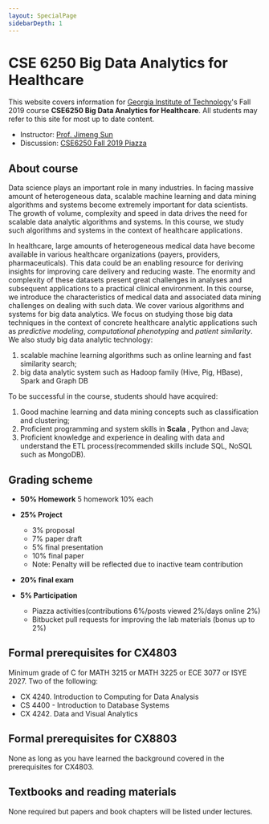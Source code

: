 ```yaml
---
layout: SpecialPage
sidebarDepth: 1
---
```

# CSE 6250 Big Data Analytics for Healthcare

<div class="main-explain-area jumbotron">

This website covers information for [Georgia Institute of Technology](//www.gatech.edu)'s Fall 2019 course **CSE6250 Big Data Analytics for Healthcare**.  All students may refer to this site for most up to date content.

+ Instructor: [Prof. Jimeng Sun](//sunlab.org)
+ Discussion: [CSE6250 Fall 2019 Piazza](http://piazza.com/gatech/fall2019/cse6250)

</div>

## About course

Data science plays an important role in many industries. In facing massive amount of heterogeneous data, scalable machine learning and data mining algorithms and systems become extremely important for data scientists. The growth of volume, complexity and speed in data drives the need for scalable data analytic algorithms and systems. In this course, we study such algorithms and systems in the context of healthcare applications.

In healthcare, large amounts of heterogeneous medical data have become available in various healthcare organizations (payers, providers, pharmaceuticals). This data could be an enabling resource for deriving insights for improving care delivery and reducing waste. The enormity and complexity of these datasets present great challenges in analyses and subsequent applications to a practical clinical environment. In this course, we  introduce the characteristics of medical data and associated data mining challenges on dealing with such data. We cover various algorithms and systems for big data analytics. We focus on studying those big data techniques in the context of concrete healthcare analytic applications such as _predictive modeling_, _computational phenotyping_ and _patient similarity_. We also study big data analytic technology:

1. scalable machine learning algorithms such as online learning and fast similarity search;
2. big data analytic system such as Hadoop family (Hive, Pig, HBase), Spark and Graph DB

To be successful in the course, students should have acquired:

1. Good machine learning and data mining concepts such as classification and clustering;
2. Proficient programming and system skills in  <b> Scala </b>, Python and Java;
3. Proficient knowledge and experience in dealing with data and understand the ETL process(recommended skills include SQL, NoSQL such as MongoDB).

## Grading scheme

- **50% Homework**
  5 homework 10% each

- **25% Project**
  - 3%  proposal
  - 7% paper draft
  - 5% final presentation
  - 10% final paper
  - Note: Penalty will be reflected due to inactive team contribution
- **20% final exam**

- **5%  Participation**
  - Piazza activities(contributions 6%/posts viewed 2%/days online 2%)
  - Bitbucket pull requests for improving the lab materials (bonus up to 2%)

<!--
  - 5% piazza activities for on-campus ones
  - 4% in-class quiz & attendance for on-campus ones
-->

## Formal prerequisites for CX4803

Minimum grade of C for
MATH 3215 or MATH 3225 or ECE 3077 or ISYE 2027. Two of the following:

- CX 4240. Introduction to Computing for Data Analysis
- CS 4400 - Introduction to Database Systems
- CX 4242. Data and Visual Analytics

## Formal prerequisites for CX8803

None as long as you have learned the background covered in the prerequisites for CX4803.

## Textbooks and reading materials

None required but papers and book chapters will be listed under lectures.
